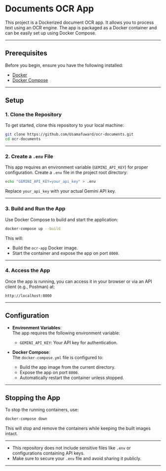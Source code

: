# Documents OCR App

This project is a Dockerized document OCR app. It allows you to process text using an OCR engine. The app is packaged as a Docker container and can be easily set up using Docker Compose.

---

## Prerequisites

Before you begin, ensure you have the following installed:

- [Docker](https://www.docker.com/)
- [Docker Compose](https://docs.docker.com/compose/install/)

---

## Setup

### 1. Clone the Repository
To get started, clone this repository to your local machine:
```bash
git clone https://github.com/Usamafuward/ocr-documents.git
cd ocr-documents
```

---

### 2. Create a `.env` File
This app requires an environment variable (`GEMINI_API_KEY`) for proper configuration. Create a `.env` file in the project root directory:
```bash
echo "GEMINI_API_KEY=your_api_key" > .env
```
Replace `your_api_key` with your actual Gemini API key.

---

### 3. Build and Run the App
Use Docker Compose to build and start the application:
```bash
docker-compose up --build
```
This will:
- Build the `ocr-app` Docker image.
- Start the container and expose the app on port `8000`.

---

### 4. Access the App
Once the app is running, you can access it in your browser or via an API client (e.g., Postman) at:
```
http://localhost:8000
```

---

## Configuration

- **Environment Variables**:  
  The app requires the following environment variable:
  - `GEMINI_API_KEY`: Your API key for authentication.

- **Docker Compose**:  
  The `docker-compose.yml` file is configured to:
  - Build the app image from the current directory.
  - Expose the app on port `8000`.
  - Automatically restart the container unless stopped.

---

## Stopping the App
To stop the running containers, use:
```bash
docker-compose down
```
This will stop and remove the containers while keeping the built images intact.

---

- This repository does not include sensitive files like `.env` or configurations containing API keys.
- Make sure to secure your `.env` file and avoid sharing it publicly.

---

